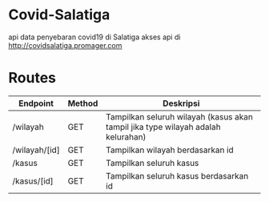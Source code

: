# Covid-Salatiga
api data penyebaran covid19 di Salatiga
akses api di http://covidsalatiga.promager.com

# Routes
| Endpoint | Method | Deskripsi |
| ------ | ------ | ------ |
| /wilayah | GET | Tampilkan seluruh wilayah (kasus akan tampil jika type wilayah adalah kelurahan) |
| /wilayah/[id] | GET | Tampilkan wilayah berdasarkan id |
| /kasus | GET | Tampilkan seluruh kasus |
| /kasus/[id] | GET | Tampilkan seluruh kasus berdasarkan id|

